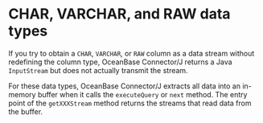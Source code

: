 # CHAR, VARCHAR, and RAW data types

If you try to obtain a `CHAR`, `VARCHAR`, or `RAW` column as a data stream without redefining the column type, OceanBase Connector/J returns a Java `InputStream` but does not actually transmit the stream.

For these data types, OceanBase Connector/J extracts all data into an in-memory buffer when it calls the `executeQuery` or `next` method. The entry point of the `getXXXStream` method returns the streams that read data from the buffer.
